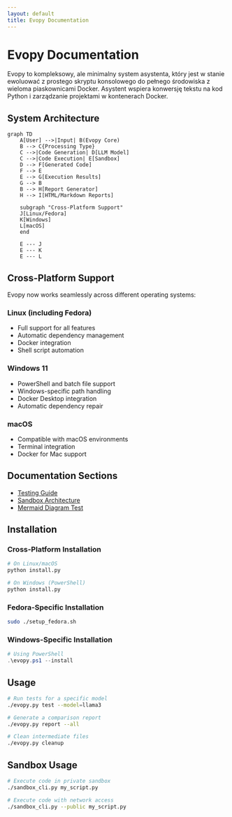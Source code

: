 ```yaml
---
layout: default
title: Evopy Documentation
---
```


# Evopy Documentation

Evopy to kompleksowy, ale minimalny system asystenta, który jest w stanie ewoluować z prostego skryptu konsolowego do pełnego środowiska z wieloma piaskownicami Docker. Asystent wspiera konwersję tekstu na kod Python i zarządzanie projektami w kontenerach Docker.

## System Architecture

```mermaid
graph TD
    A[User] -->|Input| B(Evopy Core)
    B --> C{Processing Type}
    C -->|Code Generation| D[LLM Model]
    C -->|Code Execution| E[Sandbox]
    D --> F[Generated Code]
    F --> E
    E --> G[Execution Results]
    G --> B
    B --> H[Report Generator]
    H --> I[HTML/Markdown Reports]
    
    subgraph "Cross-Platform Support"
    J[Linux/Fedora]
    K[Windows]
    L[macOS]
    end
    
    E --- J
    E --- K
    E --- L
```

## Cross-Platform Support

Evopy now works seamlessly across different operating systems:

### Linux (including Fedora)
- Full support for all features
- Automatic dependency management
- Docker integration
- Shell script automation

### Windows 11
- PowerShell and batch file support
- Windows-specific path handling
- Docker Desktop integration
- Automatic dependency repair

### macOS
- Compatible with macOS environments
- Terminal integration
- Docker for Mac support

## Documentation Sections

- [Testing Guide](TESTING.md)
- [Sandbox Architecture](sandbox_architecture.md)
- [Mermaid Diagram Test](mermaid_test.md)

## Installation

### Cross-Platform Installation

```bash
# On Linux/macOS
python install.py

# On Windows (PowerShell)
python install.py
```

### Fedora-Specific Installation

```bash
sudo ./setup_fedora.sh
```

### Windows-Specific Installation

```powershell
# Using PowerShell
.\evopy.ps1 --install
```

## Usage

```bash
# Run tests for a specific model
./evopy.py test --model=llama3

# Generate a comparison report
./evopy.py report --all

# Clean intermediate files
./evopy.py cleanup
```

## Sandbox Usage

```bash
# Execute code in private sandbox
./sandbox_cli.py my_script.py

# Execute code with network access
./sandbox_cli.py --public my_script.py
```
